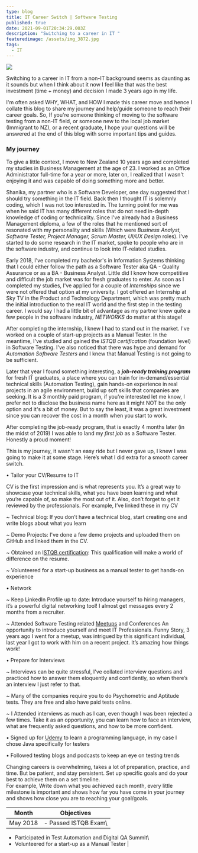```yaml
---
type: blog
title: IT Career Switch | Software Testing
published: true
date: 2021-09-01T20:34:29.003Z
description: "Switching to a career in IT "
featuredimage: /assets/img_3872.jpg
tags:
  - IT
---
```

![](/assets/img_3875.jpg)

Switching to a career in IT from a non-IT background seems as daunting as it sounds but when I think about it now I feel like that was the best investment (time + money) and decision I made 3 years ago in my life. 

I'm often asked WHY, WHAT, and HOW I made this career move and hence I collate this blog to share my journey and help/guide someone to reach their career goals. So, If you're someone thinking of moving to the software testing from a non-IT field, or someone new to the local job market (Immigrant to NZ), or a recent graduate, I hope your questions will be answered at the end of this blog with some important tips and guides. 

### My journey

To give a little context, I move to New Zealand 10 years ago and completed my studies in Business Management at the age of 23. I worked as an Office Administrator full-time for a year or more, later on, I realized that I wasn't enjoying it and was capable of doing something more and better. 

Shanika, my partner who is a Software Developer, one day suggested that I should try something in the IT field. Back then I thought IT is solemnly coding, which I was not too interested in. The turning point for me was when he said IT has many different roles that do not need in-depth knowledge of coding or technicality. Since I've already had a Business Management diploma, a few of the roles that he mentioned sort of resonated with my personality and skills (Which were *Business Analyst, Software Tester, Project Manager, Scrum Master, UI/UX Design* roles). I've started to do some research in the IT market, spoke to people who are in the software industry, and continue to look into IT-related studies. 

Early 2018, I've completed my bachelor's in Information Systems thinking that I could either follow the path as a Software Tester aka QA - Quality Assurance or as a BA - Business Analyst. Little did I know how competitive and difficult the job market was for fresh graduates to enter. As soon as I completed my studies, I've applied for a couple of *Internships* since we were not offered that option at my university. I got offered an Internship at Sky TV in the Product and Technology Department, which was pretty much the initial introduction to the real IT world and the first step in the testing career. I would say I had a little bit of advantage as my partner knew quite a few people in the software industry, *NETWORKS* do matter at this stage! 

After completing the internship, I knew I had to stand out in the market. I've worked on a couple of start-up projects as a Manual Tester. In the meantime, I've studied and gained the *ISTQB certification* (foundation level) in Software Testing. I've also noticed that there was hype and demand for *Automation Software Testers* and I knew that Manual Testing is not going to be sufficient. 

Later that year I found something interesting, a ***job-ready training program*** for fresh IT graduates, a place where you can train for in-demand/essential technical skills (Automation Testing), gain hands-on experience in real projects in an agile environment, build up soft skills that companies are seeking. It is a 3 monthly paid program, if you're interested let me know, I prefer not to disclose the business name here as it might NOT be the only option and it's a bit of money. But to say the least, it was a great investment since you can recover the cost in a month when you start to work. 

After completing the job-ready program, that is exactly 4 months later (in the midst of 2019) I was able to land my *first job* as a Software Tester. Honestly a proud moment! 

This is my journey, it wasn't an easy ride but I never gave up, I knew I was going to make it at some stage. Here’s what I did extra for a smooth career switch. 

• Tailor your CV/Resume to IT

CV is the first impression and is what represents you. It’s a great way to showcase your technical skills, what you have been learning and what you’re capable of, so make the most out of it. Also, don’t forget to get it reviewed by the professionals. For example, I’ve linked these in my CV

~ Technical blog: If you don’t have a technical blog, start creating one and write blogs about what you learn 

~ Demo Projects: I've done a few demo projects and uploaded them on GitHub and linked them in the CV. 

~ Obtained an I[STQB certification](https://www.istqb.org/certification-path-root/why-istqb-certification.html): This qualification will make a world of difference on the resume. 

~ Volunteered for a start-up business as a manual tester to get hands-on experience 

• Network 

~ Keep LinkedIn Profile up to date: Introduce yourself to hiring managers, it’s a powerful digital networking tool! I almost get messages every 2 months from a recruiter.

~ Attended Software Testing related [Meetups](https://www.meetup.com/topics/software-qa-and-testing/nz/) and Conferences
An opportunity to introduce yourself and meet IT Professionals. Funny Story, 3 years ago I went for a meetup, was intrigued by this significant individual, last year I got to work with him on a recent project. It’s amazing how things work!

• Prepare for Interviews

~ Interviews can be quite stressful, I've collated interview questions and practiced how to answer them eloquently and confidently, so when there’s an interview I just refer to that. 

~ Many of the companies require you to do Psychometric and Aptitude tests. They are free and also have paid tests online. 

~ I Attended interviews as much as I can, even though I was been rejected a few times. Take it as an opportunity, you can learn how to face an interview, what are frequently asked questions, and how to be more confident. 

• Signed up for [Udemy](https://www.udemy.com/courses/search/?src=ukw&q=java+courses+for+testers) to learn a programming language, in my case I chose Java specifically for testers

• Followed testing blogs and podcasts to keep an eye on testing trends 

Changing careers is overwhelming, takes a lot of preparation, practice, and time. But be patient, and stay persistent. Set up specific goals and do your best to achieve them on a set timeline. \
For example, Write down what you achieved each month, every little milestone is important and shows how far you have come in your journey and shows how close you are to reaching your goal/goals.

| Month     | Objectives                                                                                                                       |
| --------- | -------------------------------------------------------------------------------------------------------------------------------- |
|  May 2018 | \- Passed ISTQB Exam\
- Participated in Test Automation and Digital QA Summit\
- Volunteered for a start-up as a Manual Tester   |